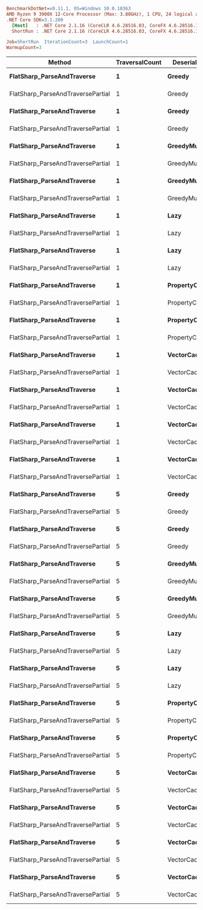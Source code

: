 ``` ini

BenchmarkDotNet=v0.11.1, OS=Windows 10.0.18363
AMD Ryzen 9 3900X 12-Core Processor (Max: 3.80GHz), 1 CPU, 24 logical and 12 physical cores
.NET Core SDK=3.1.200
  [Host]   : .NET Core 2.1.16 (CoreCLR 4.6.28516.03, CoreFX 4.6.28516.10), 64bit RyuJIT
  ShortRun : .NET Core 2.1.16 (CoreCLR 4.6.28516.03, CoreFX 4.6.28516.10), 64bit RyuJIT

Job=ShortRun  IterationCount=3  LaunchCount=1  
WarmupCount=3  

```
|                            Method | TraversalCount |  DeserializeOption | VectorLength |        Mean |      Error |     StdDev |
|---------------------------------- |--------------- |------------------- |------------- |------------:|-----------:|-----------:|
|        **FlatSharp_ParseAndTraverse** |              **1** |             **Greedy** |            **3** |    **715.4 ns** |  **19.242 ns** |  **1.0872 ns** |
| FlatSharp_ParseAndTraversePartial |              1 |             Greedy |            3 |    673.3 ns |  42.436 ns |  2.3977 ns |
|        **FlatSharp_ParseAndTraverse** |              **1** |             **Greedy** |           **30** |  **5,030.6 ns** | **101.130 ns** |  **5.7141 ns** |
| FlatSharp_ParseAndTraversePartial |              1 |             Greedy |           30 |  4,811.6 ns | 835.313 ns | 47.1967 ns |
|        **FlatSharp_ParseAndTraverse** |              **1** |      **GreedyMutable** |            **3** |    **707.1 ns** |  **20.761 ns** |  **1.1730 ns** |
| FlatSharp_ParseAndTraversePartial |              1 |      GreedyMutable |            3 |    681.3 ns |   2.521 ns |  0.1425 ns |
|        **FlatSharp_ParseAndTraverse** |              **1** |      **GreedyMutable** |           **30** |  **5,110.2 ns** | **689.978 ns** | **38.9850 ns** |
| FlatSharp_ParseAndTraversePartial |              1 |      GreedyMutable |           30 |  4,844.5 ns | 785.514 ns | 44.3830 ns |
|        **FlatSharp_ParseAndTraverse** |              **1** |               **Lazy** |            **3** |    **611.4 ns** |  **32.589 ns** |  **1.8414 ns** |
| FlatSharp_ParseAndTraversePartial |              1 |               Lazy |            3 |    487.8 ns |  29.644 ns |  1.6750 ns |
|        **FlatSharp_ParseAndTraverse** |              **1** |               **Lazy** |           **30** |  **4,673.0 ns** |   **8.804 ns** |  **0.4974 ns** |
| FlatSharp_ParseAndTraversePartial |              1 |               Lazy |           30 |  3,239.1 ns |  80.053 ns |  4.5231 ns |
|        **FlatSharp_ParseAndTraverse** |              **1** |      **PropertyCache** |            **3** |    **670.0 ns** |  **12.248 ns** |  **0.6921 ns** |
| FlatSharp_ParseAndTraversePartial |              1 |      PropertyCache |            3 |    485.4 ns |  23.264 ns |  1.3145 ns |
|        **FlatSharp_ParseAndTraverse** |              **1** |      **PropertyCache** |           **30** |  **5,128.4 ns** |  **26.023 ns** |  **1.4704 ns** |
| FlatSharp_ParseAndTraversePartial |              1 |      PropertyCache |           30 |  3,339.4 ns | 155.866 ns |  8.8067 ns |
|        **FlatSharp_ParseAndTraverse** |              **1** |        **VectorCache** |            **3** |    **726.0 ns** |  **18.851 ns** |  **1.0651 ns** |
| FlatSharp_ParseAndTraversePartial |              1 |        VectorCache |            3 |    579.9 ns |  37.176 ns |  2.1005 ns |
|        **FlatSharp_ParseAndTraverse** |              **1** |        **VectorCache** |           **30** |  **5,373.5 ns** | **180.308 ns** | **10.1877 ns** |
| FlatSharp_ParseAndTraversePartial |              1 |        VectorCache |           30 |  3,906.2 ns |  80.646 ns |  4.5566 ns |
|        **FlatSharp_ParseAndTraverse** |              **1** | **VectorCacheMutable** |            **3** |    **706.6 ns** |  **19.140 ns** |  **1.0814 ns** |
| FlatSharp_ParseAndTraversePartial |              1 | VectorCacheMutable |            3 |    549.9 ns |  15.953 ns |  0.9014 ns |
|        **FlatSharp_ParseAndTraverse** |              **1** | **VectorCacheMutable** |           **30** |  **5,062.9 ns** |  **32.580 ns** |  **1.8408 ns** |
| FlatSharp_ParseAndTraversePartial |              1 | VectorCacheMutable |           30 |  3,796.4 ns | 346.669 ns | 19.5874 ns |
|        **FlatSharp_ParseAndTraverse** |              **5** |             **Greedy** |            **3** |    **956.6 ns** |  **33.168 ns** |  **1.8740 ns** |
| FlatSharp_ParseAndTraversePartial |              5 |             Greedy |            3 |    817.4 ns |  12.479 ns |  0.7051 ns |
|        **FlatSharp_ParseAndTraverse** |              **5** |             **Greedy** |           **30** |  **7,246.9 ns** | **167.947 ns** |  **9.4893 ns** |
| FlatSharp_ParseAndTraversePartial |              5 |             Greedy |           30 |  5,867.7 ns |  86.827 ns |  4.9059 ns |
|        **FlatSharp_ParseAndTraverse** |              **5** |      **GreedyMutable** |            **3** |    **924.4 ns** |  **36.242 ns** |  **2.0478 ns** |
| FlatSharp_ParseAndTraversePartial |              5 |      GreedyMutable |            3 |    804.0 ns |  24.036 ns |  1.3581 ns |
|        **FlatSharp_ParseAndTraverse** |              **5** |      **GreedyMutable** |           **30** |  **7,012.3 ns** | **232.244 ns** | **13.1222 ns** |
| FlatSharp_ParseAndTraversePartial |              5 |      GreedyMutable |           30 |  5,785.7 ns | 235.633 ns | 13.3137 ns |
|        **FlatSharp_ParseAndTraverse** |              **5** |               **Lazy** |            **3** |  **2,796.6 ns** |  **54.587 ns** |  **3.0843 ns** |
| FlatSharp_ParseAndTraversePartial |              5 |               Lazy |            3 |  2,008.3 ns | 499.096 ns | 28.1999 ns |
|        **FlatSharp_ParseAndTraverse** |              **5** |               **Lazy** |           **30** | **21,949.6 ns** | **504.655 ns** | **28.5139 ns** |
| FlatSharp_ParseAndTraversePartial |              5 |               Lazy |           30 | 15,929.7 ns | 185.144 ns | 10.4610 ns |
|        **FlatSharp_ParseAndTraverse** |              **5** |      **PropertyCache** |            **3** |  **2,690.6 ns** |  **51.381 ns** |  **2.9031 ns** |
| FlatSharp_ParseAndTraversePartial |              5 |      PropertyCache |            3 |  1,799.9 ns |  53.279 ns |  3.0104 ns |
|        **FlatSharp_ParseAndTraverse** |              **5** |      **PropertyCache** |           **30** | **25,126.4 ns** | **671.732 ns** | **37.9541 ns** |
| FlatSharp_ParseAndTraversePartial |              5 |      PropertyCache |           30 | 15,315.6 ns | 818.018 ns | 46.2196 ns |
|        **FlatSharp_ParseAndTraverse** |              **5** |        **VectorCache** |            **3** |  **1,073.7 ns** | **150.680 ns** |  **8.5137 ns** |
| FlatSharp_ParseAndTraversePartial |              5 |        VectorCache |            3 |    755.0 ns |  60.433 ns |  3.4146 ns |
|        **FlatSharp_ParseAndTraverse** |              **5** |        **VectorCache** |           **30** |  **8,390.6 ns** | **253.783 ns** | **14.3392 ns** |
| FlatSharp_ParseAndTraversePartial |              5 |        VectorCache |           30 |  5,445.0 ns | 394.450 ns | 22.2871 ns |
|        **FlatSharp_ParseAndTraverse** |              **5** | **VectorCacheMutable** |            **3** |  **1,025.4 ns** |  **28.519 ns** |  **1.6114 ns** |
| FlatSharp_ParseAndTraversePartial |              5 | VectorCacheMutable |            3 |    713.4 ns |  25.940 ns |  1.4657 ns |
|        **FlatSharp_ParseAndTraverse** |              **5** | **VectorCacheMutable** |           **30** |  **7,781.5 ns** | **229.227 ns** | **12.9517 ns** |
| FlatSharp_ParseAndTraversePartial |              5 | VectorCacheMutable |           30 |  4,744.1 ns | 578.565 ns | 32.6900 ns |
